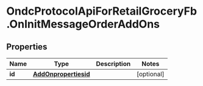 # OndcProtocolApiForRetailGroceryFb.OnInitMessageOrderAddOns

## Properties
Name | Type | Description | Notes
------------ | ------------- | ------------- | -------------
**id** | [**AddOnpropertiesid**](AddOnpropertiesid.md) |  | [optional] 
